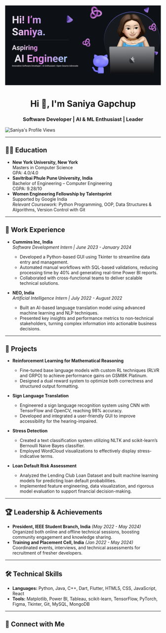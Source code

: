![Banner Image](https://github.com/SaniyaGapchup/SaniyaGapchup/blob/main/saniya.png)

<h1 align="center">Hi 👋, I'm Saniya Gapchup</h1>
<h3 align="center">Software Developer | AI & ML Enthusiast | Leader</h3>

<p align="left">
  <img src="https://komarev.com/ghpvc/?username=SaniyaGapchup&label=Profile%20views&color=0e75b6&style=flat" alt="Saniya's Profile Views" />
</p>

---

## 👩‍🎓 Education
- **New York University, New York**  
  Masters in Computer Science  
  GPA: 4.0/4.0
- **Savitribai Phule Pune University, India**  
  Bachelor of Engineering – Computer Engineering  
  CGPA: 9.28/10
- **Women Engineering Fellowship by Talentsprint**  
  Supported by Google India  
  *Relevant Coursework:* Python Programming, OOP, Data Structures & Algorithms, Version Control with Git

---

## 💼 Work Experience
- **Cummins Inc, India**  
  *Software Development Intern | June 2023 - January 2024*  
  - Developed a Python-based GUI using Tkinter to streamline data entry and management.
  - Automated manual workflows with SQL-based validations, reducing processing time by 40% and generating real-time Power BI reports.
  - Collaborated with cross-functional teams to deliver scalable technical solutions.

- **NEO, India**  
  *Artificial Intelligence Intern | July 2022 - August 2022*  
  - Built an AI-based language translation model using advanced machine learning and NLP techniques.
  - Presented key insights and performance metrics to non-technical stakeholders, turning complex information into actionable business decisions.

---

## 🔬 Projects
- **Reinforcement Learning for Mathematical Reasoning**  
  - Fine-tuned base language models with custom RL techniques (RLVR and GRPO) to achieve performance gains on GSM8K Platinum.
  - Designed a dual reward system to optimize both correctness and structured output formatting.
  
- **Sign Language Translation**  
  - Engineered a sign language recognition system using CNN with TensorFlow and OpenCV, reaching 98% accuracy.
  - Developed and integrated a user-friendly GUI to improve accessibility for the hearing-impaired.
  
- **Stress Detection**  
  - Created a text classification system utilizing NLTK and scikit-learn’s Bernoulli Naive Bayes classifier.
  - Employed WordCloud visualizations to effectively display stress-indicative terms.
  
- **Loan Default Risk Assessment**  
  - Analyzed the Lending Club Loan Dataset and built machine learning models for predicting loan default probabilities.
  - Implemented feature engineering, data visualization, and rigorous model evaluation to support financial decision-making.

---

## 🏆 Leadership & Achievements
- **President, IEEE Student Branch, India** *(May 2022 - May 2024)*  
  Organized both online and offline technical sessions, boosting community engagement and knowledge sharing.
- **Training and Placement Cell, India** *(Jan 2022 - May 2024)*  
  Coordinated events, interviews, and technical assessments for recruitment of fresher developers.

---

## 🛠️ Technical Skills
- **Languages:** Python, Java, C++, Dart, Flutter, HTML5, CSS, JavaScript, React
- **Tools:** Matplotlib, Power BI, Tableau, scikit-learn, TensorFlow, PyTorch, Figma, Tkinter, Git, MySQL, MongoDB

---

## 🔗 Connect with Me
<p align="center">
  <a href="https://linkedin.com/in/SaniyaGapchup" target="_blank">
    <img src="https://raw.githubusercontent.com/rahuldkjain/github-profile-readme-generator/master/src/images/icons/Social/linked-in-alt

